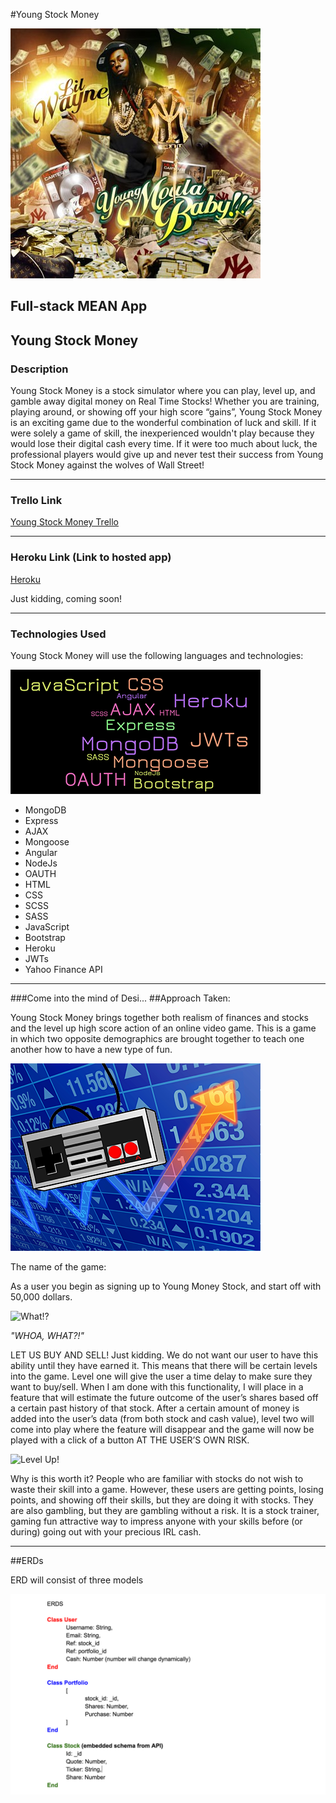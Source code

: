 #Young Stock Money

![Lil Wayne](readmeImg/lilwayne.jpg)


## Full-stack MEAN App

## Young Stock Money

### Description

Young Stock Money is a stock simulator where you can play, level up, and gamble away digital money on Real Time Stocks! Whether you are training, playing around, or showing off your high score “gains”, Young Stock Money is an exciting game due to the wonderful combination of luck and skill. If it were solely a game of skill, the inexperienced wouldn't play because they would lose their digital cash every time. If it were too much about luck, the professional players would give up and never test their success from Young Stock Money against the wolves of Wall Street!

---
### Trello Link 

[Young Stock Money Trello](https://trello.com/b/P0fQ9iXh/project-4-full-stack-application)

---
### Heroku Link (Link to hosted app)

[Heroku](http://www.shroyco.com/sites/default/files/coming-soon_0.jpg)

Just kidding, coming soon!

---

### Technologies Used

Young Stock Money will use the following languages and technologies:

![MacDown logo](readmeImg/technologiesUsed.png)

* MongoDB
* Express
* AJAX
* Mongoose
* Angular
* NodeJs
* OAUTH
* HTML
* CSS
* SCSS
* SASS
* JavaScript
* Bootstrap
* Heroku
* JWTs
* Yahoo Finance API

---

###Come into the mind of Desi...
##Approach Taken:

Young Stock Money brings together both realism of finances and stocks and the level up high score action of an online video game. This is a game in which two opposite demographics are brought together to teach one another how to have a new type of fun.

![Game Stocks](readmeImg/gameStocks.png)

The name of the game:

As a user you begin as signing up to Young Money Stock, and start off with 50,000 dollars.

![What!?](http://replygif.net/i/1403.gif)

*"WHOA, WHAT?!"*

LET US BUY AND SELL! Just kidding. We do not want our user to have this ability until they have earned it. This means that there will be certain levels into the game. Level one will give the user a time delay to make sure they want to buy/sell. When I am done with this functionality, I will place in a feature that will estimate the future outcome of the user’s shares based off a certain past history of that stock. After a certain amount of money is added into the user’s data (from both stock and cash value), level two will come into play where the feature will disappear and the game will now be played with a click of a button AT THE USER’S OWN RISK.

![Level Up!](http://66.media.tumblr.com/tumblr_m2u6wcClgw1qe29dro1_500.gif)

Why is this worth it? People who are familiar with stocks do not wish to waste their skill into a game. However, these users are getting points, losing points, and showing off their skills, but they are doing it with stocks. They are also gambling, but they are gambling without a risk. It is a stock trainer, gaming fun attractive way to impress anyone with your skills before (or during) going out with your precious IRL cash.

---

##ERDs

ERD will consist of three models

![ERDs](readmeImg/erd.png)

